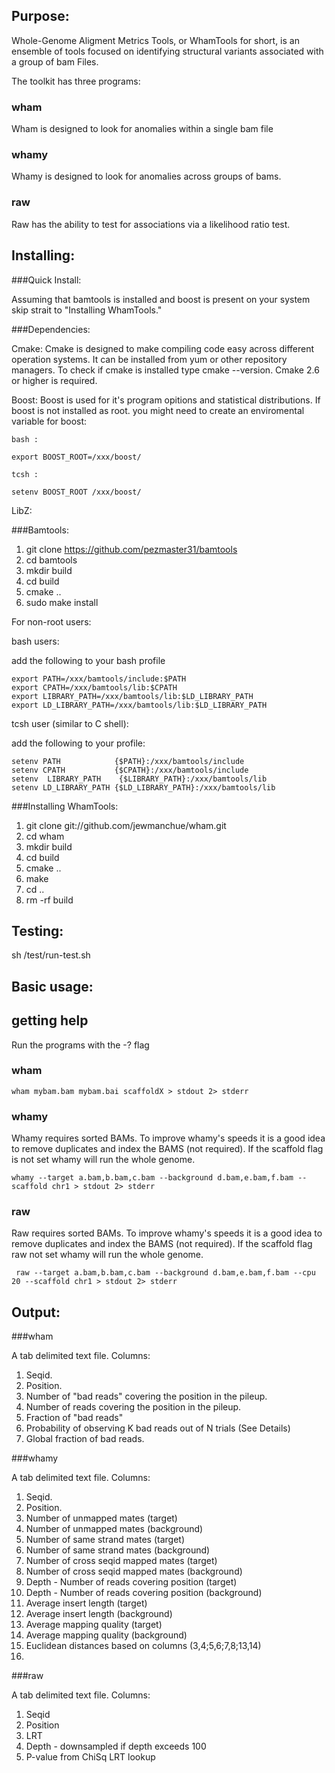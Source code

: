 Purpose:
------

Whole-Genome Aligment Metrics Tools, or WhamTools for short, is an ensemble of tools focused on identifying structural variants associated with a group of bam Files.  
  

The toolkit has three programs:

### wham 

Wham is designed to look for anomalies within a single bam file

### whamy

Whamy is designed to look for anomalies across groups of bams.  

### raw

Raw has the ability to test for associations via a likelihood ratio test.

Installing:
-----
###Quick Install:

Assuming that bamtools is installed and boost is present on your system skip strait to "Installing WhamTools."



###Dependencies:

  Cmake:
    Cmake is designed to make compiling code easy across different operation systems. It can be installed from yum or other repository managers.  To check if cmake is installed type cmake --version.  Cmake 2.6 or higher is required.
    

  Boost:
    Boost is used for it's program opitions and statistical distributions.  If boost is not installed as root. you might need to create an enviromental variable for boost:
    
    bash :
    
    export BOOST_ROOT=/xxx/boost/
    
    tcsh :
    
    setenv BOOST_ROOT /xxx/boost/
    
  LibZ:
    


###Bamtools:

1.  git clone https://github.com/pezmaster31/bamtools
2.  cd bamtools
3.  mkdir build
4.  cd build
5.  cmake ..
6.  sudo make install


For non-root users:

bash users:

add the following to your bash profile

    export PATH=/xxx/bamtools/include:$PATH
    export CPATH=/xxx/bamtools/lib:$CPATH
    export LIBRARY_PATH=/xxx/bamtools/lib:$LD_LIBRARY_PATH
    export LD_LIBRARY_PATH=/xxx/bamtools/lib:$LD_LIBRARY_PATH


tcsh user (similar to C shell):
 
add the following to your profile:  
    
    setenv PATH            {$PATH}:/xxx/bamtools/include
    setenv CPATH           {$CPATH}:/xxx/bamtools/include
    setenv  LIBRARY_PATH    {$LIBRARY_PATH}:/xxx/bamtools/lib
    setenv LD_LIBRARY_PATH {$LD_LIBRARY_PATH}:/xxx/bamtools/lib 

###Installing WhamTools:
   
1.  git clone git://github.com/jewmanchue/wham.git
2.  cd wham
3.  mkdir build
4.  cd build
5.  cmake ..
6.  make 
7.  cd ..
8.  rm -rf build

Testing:
-----

sh /test/run-test.sh

Basic usage:
-----

## getting help

Run the programs with the -? flag

### wham

    wham mybam.bam mybam.bai scaffoldX > stdout 2> stderr

### whamy

Whamy requires sorted BAMs.  To improve whamy's speeds it is a good idea to remove duplicates and index the BAMS (not required).  If the scaffold flag 
is not set whamy will run the whole genome.

    whamy --target a.bam,b.bam,c.bam --background d.bam,e.bam,f.bam --scaffold chr1 > stdout 2> stderr
    
### raw
  Raw requires sorted BAMs.  To improve whamy's speeds it is a good idea to remove duplicates and index the BAMS (not required).  If the scaffold flag raw not set whamy will run the whole genome.
  
     raw --target a.bam,b.bam,c.bam --background d.bam,e.bam,f.bam --cpu 20 --scaffold chr1 > stdout 2> stderr
     

Output:
-----

###wham

A tab delimited text file.
Columns:

1. Seqid.
2. Position. 
3. Number of "bad reads" covering the position in the pileup.
4. Number of reads covering the position in the pileup.
5. Fraction of "bad reads"
6. Probability of observing K bad reads out of N trials (See Details)
7. Global fraction of bad reads.

###whamy

A tab delimited text file.
Columns:

1. Seqid.
2. Position. 
3. Number of unmapped mates (target)
4. Number of unmapped mates (background)
5. Number of same strand mates (target)
6. Number of same strand mates (background)
7. Number of cross seqid mapped mates (target)
8. Number of cross seqid mapped mates (background)
9. Depth - Number of reads covering position (target)
10. Depth - Number of reads covering position (background)
11. Average insert length (target)
12. Average insert length (background)
13. Average mapping quality (target)
14. Average mapping quality (background)
15. Euclidean distances based on columns (3,4;5,6;7,8;13,14)
16. 

###raw

A tab delimited text file.
Columns:

1. Seqid
2. Position
3. LRT
4. Depth - downsampled if depth exceeds 100
5. P-value from ChiSq LRT lookup



